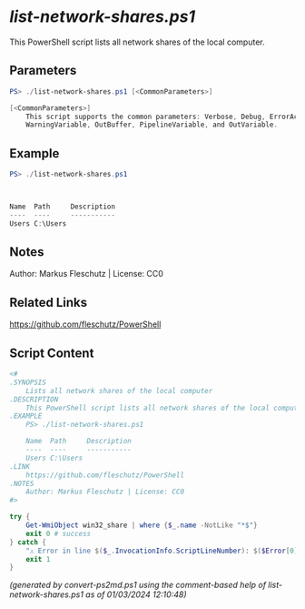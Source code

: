 *list-network-shares.ps1*
================

This PowerShell script lists all network shares of the local computer.

Parameters
----------
```powershell
PS> ./list-network-shares.ps1 [<CommonParameters>]

[<CommonParameters>]
    This script supports the common parameters: Verbose, Debug, ErrorAction, ErrorVariable, WarningAction, 
    WarningVariable, OutBuffer, PipelineVariable, and OutVariable.
```

Example
-------
```powershell
PS> ./list-network-shares.ps1



Name  Path     Description
----  ----     -----------
Users C:\Users

```

Notes
-----
Author: Markus Fleschutz | License: CC0

Related Links
-------------
https://github.com/fleschutz/PowerShell

Script Content
--------------
```powershell
<#
.SYNOPSIS
	Lists all network shares of the local computer
.DESCRIPTION
	This PowerShell script lists all network shares of the local computer.
.EXAMPLE
	PS> ./list-network-shares.ps1

	Name  Path     Description
	----  ----     -----------
	Users C:\Users
.LINK
	https://github.com/fleschutz/PowerShell
.NOTES
	Author: Markus Fleschutz | License: CC0
#>

try {
	Get-WmiObject win32_share | where {$_.name -NotLike "*$"}
	exit 0 # success
} catch {
	"⚠️ Error in line $($_.InvocationInfo.ScriptLineNumber): $($Error[0])"
	exit 1
}
```

*(generated by convert-ps2md.ps1 using the comment-based help of list-network-shares.ps1 as of 01/03/2024 12:10:48)*
